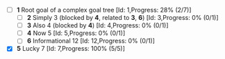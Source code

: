 * [ ] **1** Root goal of a complex goal tree [Id: 1,Progress: 28% (2/7)]
  * [ ] **2** Simply 3 (blocked by **4**, related to **3**, **6**) [Id: 3,Progress: 0% (0/1)]
  * [ ] **3** Also 4 (blocked by **4**) [Id: 4,Progress: 0% (0/1)]
  * [ ] **4** Now 5 [Id: 5,Progress: 0% (0/1)]
  * [ ] **6** Informational 12 [Id: 12,Progress: 0% (0/1)]
* [x] **5** Lucky 7 [Id: 7,Progress: 100% (5/5)]

